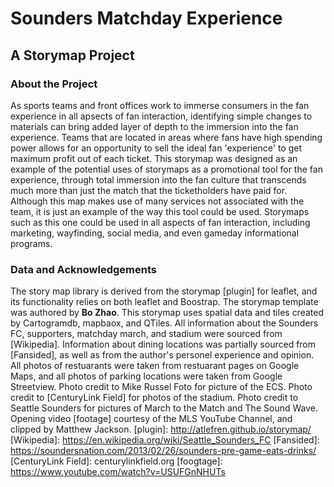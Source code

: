 # Sounders Matchday Experience
## A Storymap Project

### About the Project
As sports teams and front offices work to immerse consumers in the fan experience in all apsects of fan interaction, identifying simple changes to materials can bring added layer of depth to the immersion into the fan experience. Teams that are located in areas where fans have high spending power allows for an opportunity to sell the ideal fan 'experience' to get maximum profit out of each ticket. This storymap was designed as an example of the potential uses of storymaps as a promotional tool for the fan experience, through total immersion into the fan culture that transcends much more than just the match that the ticketholders have paid for. Although this map makes use of many services not associated with the team, it is just an example of the way this tool could be used. Storymaps such as this one could be used in all aspects of fan interaction, including marketing, wayfinding, social media, and even gameday informational programs.

### Data and Acknowledgements
The story map library is derived from the storymap [plugin] for leaflet, and its functionality relies on both leaflet and Boostrap. The storymap template was authored by **Bo Zhao**. This storymap uses spatial data and tiles created by Cartogramdb, mapbaox, and QTiles. All information about the Sounders FC, supporters, matchday march, and stadium were sourced from [Wikipedia]. Information about dining locations was partially sourced from [Fansided], as well as from the author's personel experience and opinion. All photos of restuarants were taken from restuarant pages on Google Maps, and all photos of parking locations were taken from Google Streetview. Photo credit to Mike Russel Foto for picture of the ECS. Photo credit to [CenturyLink Field] for photos of the stadium. Photo credit to Seattle Sounders for pictures of March to the Match and The Sound Wave. Opening video [footage] courtesy of the MLS YouTube Channel, and clipped by Matthew Jackson.
[plugin]: http://atlefren.github.io/storymap/
[Wikipedia]: https://en.wikipedia.org/wiki/Seattle_Sounders_FC
[Fansided]: https://soundersnation.com/2013/02/26/sounders-pre-game-eats-drinks/
[CenturyLink Field]: centurylinkfield.org
[foogtage]: https://www.youtube.com/watch?v=USUFGnNHUTs
